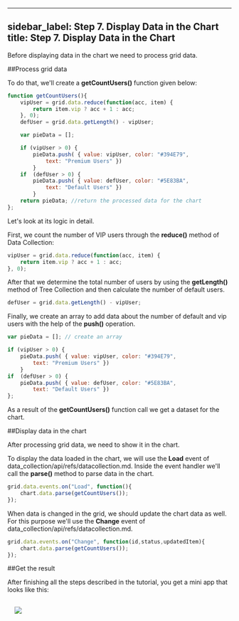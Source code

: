 
---
sidebar_label: Step 7. Display Data in the Chart
title: Step 7. Display Data in the Chart
---          

Before displaying data in the chart we need to process grid data.

##Process grid data

To do that, we'll create a  <b>getCountUsers()</b> function given below:

~~~js
function getCountUsers(){     
    vipUser = grid.data.reduce(function(acc, item) {    
    	return item.vip ? acc + 1 : acc;           
    }, 0);
    defUser = grid.data.getLength() - vipUser; 

    var pieData = []; 

    if (vipUser > 0) { 
    	pieData.push( { value: vipUser, color: "#394E79", 
        	text: "Premium Users" })
    	}
    if  (defUser > 0) {
    	pieData.push( { value: defUser, color: "#5E83BA", 
            text: "Default Users" })
    	}            
    return pieData; //return the processed data for the chart
};
~~~

Let's look at its logic in detail.

First, we count the number of VIP users through the <b>reduce()</b> method of Data Collection:

~~~js
vipUser = grid.data.reduce(function(acc, item) {    
	return item.vip ? acc + 1 : acc;           
}, 0);
~~~

After that we determine the total number of users by using the <b>getLength()</b> method of Tree Collection and then calculate the number of default users.

~~~js
defUser = grid.data.getLength() - vipUser;
~~~

Finally, we create an array to add data about the number of default and vip users with the help of the **push()** operation. 

~~~js
var pieData = []; // create an array

if (vipUser > 0) { 
	pieData.push( { value: vipUser, color: "#394E79", 
    	text: "Premium Users" })
	}
if  (defUser > 0) {
	pieData.push( { value: defUser, color: "#5E83BA", 
        text: "Default Users" })
};           
~~~

As a result of the <b>getCountUsers()</b> function call we get a dataset for the chart.

##Display data in the chart

After processing grid data, we need to show it in the chart.

To display the data loaded in the chart, we will use the <b>Load</b> event of data_collection/api/refs/datacollection.md. Inside the event handler we'll call the <b>parse()</b> method to parse data in the chart.

~~~js
grid.data.events.on("Load", function(){
	chart.data.parse(getCountUsers());
});
~~~

When data is changed in the grid, we should update the chart data as well. For this purpose we'll use the <b>Change</b> event of data_collection/api/refs/datacollection.md.

~~~js
grid.data.events.on("Change", function(id,status,updatedItem){
	chart.data.parse(getCountUsers());
});
~~~

##Get the result

After finishing all the steps described in the tutorial, you get a mini app that looks like this:

<img style="margin: 16px" src="tutorial/basic_application/chart.png"/>

<div id="tutorial_step">
    <a id="next_step" href="tutorial/index.md"></a>
</div>


